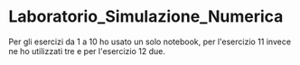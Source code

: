 # Laboratorio_Simulazione_Numerica
 
Per gli esercizi da 1 a 10 ho usato un solo notebook, per l'esercizio 11 invece ne ho utilizzati tre e per l'esercizio 12 due.


